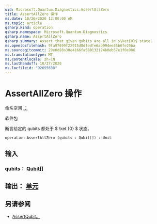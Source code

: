 ```yaml
---
uid: Microsoft.Quantum.Diagnostics.AssertAllZero
title: AssertAllZero 操作
ms.date: 10/26/2020 12:00:00 AM
ms.topic: article
qsharp.kind: operation
qsharp.namespace: Microsoft.Quantum.Diagnostics
qsharp.name: AssertAllZero
qsharp.summary: Assert that given qubits are all in $\ket{0}$ state.
ms.openlocfilehash: 9fa97699f22915d8dfedfe6ab994ee35b6fe20ba
ms.sourcegitcommit: 29e0d88a30e4166fa580132124b0eb57e1f0e986
ms.translationtype: MT
ms.contentlocale: zh-CN
ms.lasthandoff: 10/27/2020
ms.locfileid: "92695608"
---
```

# <a name="assertallzero-operation"></a>AssertAllZero 操作

命名空间 [：](xref:Microsoft.Quantum.Diagnostics)

软件包 [](https://nuget.org/packages/)


断言给定的 qubits 都处于 $ \ket {0} $ 状态。

```qsharp
operation AssertAllZero (qubits : Qubit[]) : Unit
```


## <a name="input"></a>输入

### <a name="qubits--qubit"></a>qubits： [Qubit](xref:microsoft.quantum.lang-ref.qubit)[]





## <a name="output--unit"></a>输出： [单元](xref:microsoft.quantum.lang-ref.unit)



## <a name="see-also"></a>另请参阅

- [AssertQubit。](xref:Microsoft.Quantum.Diagnostics.AssertQubit)